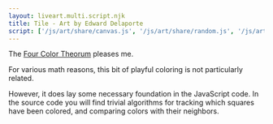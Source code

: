 ```yaml
---
layout: liveart.multi.script.njk
title: Tile - Art by Edward Delaporte
script: ['/js/art/share/canvas.js', '/js/art/share/random.js', '/js/art/tile.js']
---
```


The [Four Color Theorum](https://en.wikipedia.org/wiki/Four_color_theorem) pleases me. 

For various math reasons, this bit of playful coloring is not particularly related. 

However, it does lay some necessary foundation in the JavaScript code. In the source code you will find trivial algorithms for tracking which squares have been colored, and comparing colors with their neighbors.